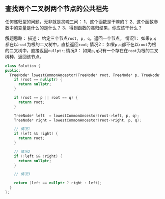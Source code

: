 ## 查找两个二叉树两个节点的公共祖先
任何递归型的问题，无非就是灵魂三问：
1、这个函数是干嘛的？
2、这个函数参数中的变量是什么的是什么？
3、得到函数的递归结果，你应该干什么？

解题思路：
描述：
给定三个节点`root, p, q`，返回一个节点。
情况1： 如果`p,q`都在以`root`为根的二叉树中，直接返回`root`;
情况2： 如果`p,q`都不在以`root`为根的二叉树中，直接返回`nullptr`;
情况3： 如果`p,q`只有一个存在在`root`为根的二叉树种，返回该节点。

```cpp
class Solution {
public:
  TreeNode* lowestCommonAncestor(TreeNode* root, TreeNode* p, TreeNode* q) {
    if (root == nullptr) {
      return nullptr;
    }

    if (root == p || root == q) {
      return root;
    }

    TreeNode* left  = lowestCommonAncestor(root->left, p, q);
    TreeNode* right = lowestCommonAncestor(root->right, p, q);

    // 情况1
    if (left && right) {
      return root;
    }

    // 情况2
    if (!left && !right) {
      return nullptr;
    }

    // 情况3

    return (left == nullptr ? right : left);
  }
};
```

